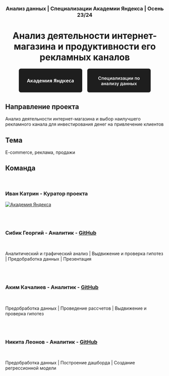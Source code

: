 <h3 align="center" > Анализ данных | Специализации Академии Яндекса | Осень 23/24 </h3>
<h1 align="center"> Анализ деятельности интернет-магазина и продуктивности его рекламных каналов </h1>

<p align="center">
<a href="https://academy.yandex.ru/"><img src="https://github.com/GeorgeItsMe/YandexProjectDataScience/blob/main/pictures/Yandex1.png" width=40%  title="Академия Яндекса"/></a>&nbsp;&nbsp;&nbsp;
<a href="https://academy.yandex.ru/intensive/data-analysis"><img src="https://github.com/GeorgeItsMe/YandexProjectDataScience/blob/main/pictures/titled.png" width=40%  title="Интенсив по анализу данных"/></a>
</p>

## Направление проекта
Анализ деятельности интернет-магазина и выбор наилучшего рекламного канала для инвестирования денег на привлечение клиентов

## Тема
E-commerce, реклама, продажи

## Команда

<br clear="left"/>

<p>
  
  <h3>Иван Катрин - Куратор проекта</h3>
  <a href="https://academy.yandex.ru/"><img src="https://user-images.githubusercontent.com/49817414/209367782-c1ad1ee8-cf76-44d2-ba91-4e9d8ce6b2eb.png" title="Академия Яндекса"/></a>
</p>

</br>
<br clear="left"/>

<p>
  
  <h3>Сибик Георгий - Аналитик - <a href="https://github.com/GeorgeItsMe" title="Аккаунт на GitHub">GitHub</a></h3>

  </br>
  <p>
    Аналитический и графический анализ | Выдвижение и проверка гипотез | Предобработка данных | Презентация
  </p>
</p>

</br>
<br clear="left"/>

<p>
  
  <h3>Аким Качалиев - Аналитик - <a href="https://github.com/AkimKachaliev" title="Аккаунт на GitHub">GitHub</a></h3>
 
  </br>
  <p>
    Предобработка данных | Проведение рассчетов | Выдвижение и проверка гипотез
  </p>
</p>

</br>
<br clear="left"/>

<p>
  
  <h3>Никита Леонов - Аналитик - <a href="" title="Аккаунт на GitHub">GitHub</a></h3>

  </br>
  <p>
    Предобработка данных | Построение дашборда | Создание регрессионной модели
  </p>
</p>


<br clear="left"/>

</br>
